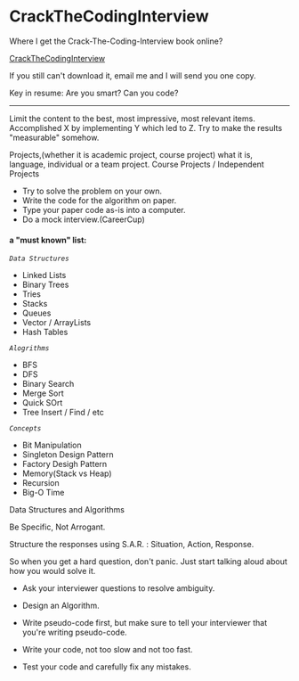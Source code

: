 CrackTheCodingInterview
=======================

Where I get the Crack-The-Coding-Interview book online?

[CrackTheCodingInterview][1]

If you still can't download it, email me and I will send you one copy.


Key in resume:
Are you smart?
Can you code?
***
Limit the content to the best, most impressive, most relevant items.
Accomplished X by implementing Y which led to Z.
Try to make the results "measurable" somehow.

Projects,(whether it is academic project, course project) what it is, language, individual or a team project.
Course Projects / Independent Projects

- Try to solve the problem on your own.
- Write the code for the algorithm on paper.
- Type your paper code as-is into a computer.
- Do a mock interview.(CareerCup)

#### a "must known" list:
_`Data Structures`_

- Linked Lists
- Binary Trees
- Tries
- Stacks
- Queues
- Vector / ArrayLists
- Hash Tables

_`Alogrithms`_
- BFS
- DFS
- Binary Search
- Merge Sort
- Quick SOrt
- Tree Insert / Find / etc

_`Concepts`_
- Bit Manipulation
- Singleton Design Pattern
- Factory Desigh Pattern
- Memory(Stack vs Heap)
- Recursion
- Big-O Time

Data Structures and Algorithms

Be Specific, Not Arrogant.

Structure the responses using S.A.R. : Situation, Action, Response.

So when you get a hard question, don't panic. Just start talking aloud about how you would solve it.

- Ask your interviewer questions to resolve ambiguity.

- Design an Algorithm.

- Write pseudo-code first, but make sure to tell your interviewer that you're writing pseudo-code.

- Write your code, not too slow and not too fast.

- Test your code and carefully fix any mistakes.

[1]:http://yun.baidu.com/share/link?uk=923744475&shareid=1595974228
